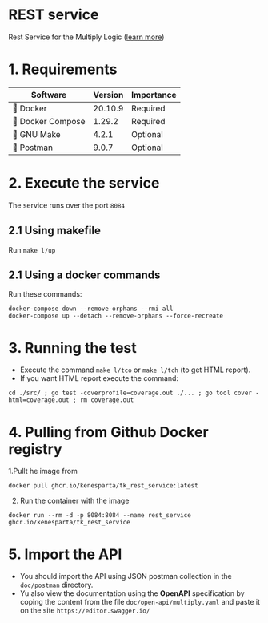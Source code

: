 # REST service

Rest Service for the Multiply Logic ([learn more](https://github.com/kenesparta/multiplyLogic))

# 1. Requirements

| Software         | Version | Importance                   |
| ---------------- | ------- | ---------------------------- |
| 🐳 Docker         | 20.10.9 | Required                     |
| 🐙 Docker Compose | 1.29.2  | Required                     |
| 🐃 GNU Make       | 4.2.1   | Optional                     |
| ‍🚀 Postman        | 9.0.7   | Optional                     |

# 2. Execute the service

The service runs over the port `8084`

## 2.1 Using makefile

Run `make l/up`

## 2.1 Using a docker commands

Run these commands:

```shell
docker-compose down --remove-orphans --rmi all
docker-compose up --detach --remove-orphans --force-recreate
```

# 3. Running the test

- Execute the command `make l/tco` or `make l/tch` (to get HTML report).
- If you want HTML report execute the command:

```shell
cd ./src/ ; go test -coverprofile=coverage.out ./... ; go tool cover -html=coverage.out ; rm coverage.out
```

# 4. Pulling from Github Docker registry

1.Pullt he image from

```shell
docker pull ghcr.io/kenesparta/tk_rest_service:latest
```

2. Run the container with the image

```shell
docker run --rm -d -p 8084:8084 --name rest_service ghcr.io/kenesparta/tk_rest_service
```

# 5. Import the API

- You should import the API using JSON postman collection in the `doc/postman` directory.
- Yu also view the documentation using the **OpenAPI** specification by coping the content from the
  file `doc/open-api/multiply.yaml` and paste it on the site `https://editor.swagger.io/`
